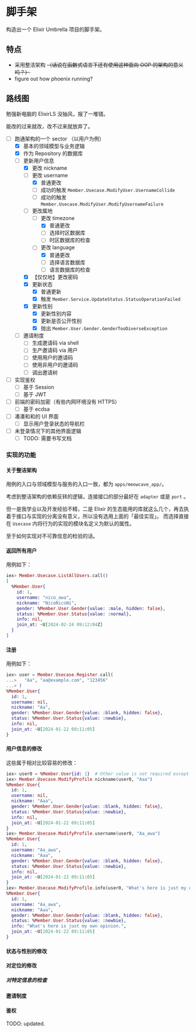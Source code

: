 # 脚手架

构造出一个 Elixir Umbrella 项目的脚手架。

## 特点

- 采用整洁架构 ~~（话说在函数式语言下还有使用这种面向 OOP 的架构的意义吗？）~~
- figure out how phoenix running?

## 路线图

勉强新电脑的 ElixirLS 没抽风，报了一堆错。

能改的过来就改，改不过来就放弃了。

- [ ] 跑通架构的一个 sector （以用户为例）
  - [x] 基本的领域模型与业务逻辑
  - [x] 作为 Repository 的数据库
  - [ ] 更新用户信息
    - [x] 更改 nickname
    - [ ] 更改 username
      - [x] 普通更改
      - [ ] 成功的触发 `Member.Usecase.ModifyUser.UsernameCollide`
      - [ ] 成功的触发 `Member.Usecase.ModifyUser.ModifyUsernameFailure`
    - [ ] 更改属地
      - [ ] 更改 timezone
        - [x] 普通更改
        - [ ] 选择时区数据库
        - [ ] 时区数据库的检查
      - [ ] 更改 language
        - [x] 普通更改
        - [ ] 选择语言数据库
        - [ ] 语言数据库的检查
    - [x] 【仅仅地】更改密码
    - [x] 更新状态
      - [x] 普通更新
      - [x] 触发 `Member.Service.UpdateStatus.StatusOperationFailed`
    - [x] 更新性别
      - [x] 更新性别内容
      - [x] 更新是否公开性别
      - [x] 抛出 `Member.User.Gender.GenderTooDiverseException`
  - [ ] 邀请制度
    - [ ] 生成邀请码 via shell
    - [ ] 生产邀请码 via 用户
    - [ ] 使用用户的邀请码
    - [ ] 使用非用户的邀请码
    - [ ] 调出邀请树
- [ ] 实现鉴权
  - [ ] 基于 Session
  - [ ] 基于 JWT
- [ ] 前端的密码加密（有些内网环境没有 HTTPS）
  - [ ] 基于 ecdsa
- [ ] 凑凑和和的 UI 界面
  - [ ] 显示用户登录状态的导航栏
- [ ] 未登录情况下的其他界面逻辑
  - [ ] TODO: 需要书写文档

### 实现的功能

#### 关于整洁架构

用例的入口与领域模型与服务的入口一致，都为 `apps/meowcave_app/`。

考虑到整洁架构的依赖反转的逻辑，连接接口的部分最好在 `adapter` 或是 `port` 。

但一是我学业以及开发经验不精，二是 Elixir 的生态能用的库就这么几个，再去执着于接口与实现的分离没有意义，所以没有选用上面的「最佳实现」。
而选择直接在 `Usecase` 内将行为的实现的模块名定义为默认的属性。

至于如何实现对不可靠信息的检验的话。

#### 返回所有用户

用例如下：

```elixir
iex> Member.Usecase.ListAllUsers.call()
[
  %Member.User{
    id: 1,
    username: "nico_awa",
    nickname: "NicoNicoNi",
    gender: %Member.User.Gender{value: :male, hidden: false},
    status: %Member.User.Status{value: :normal},
    info: nil,
    join_at: ~U[2024-02-24 09:12:04Z]
  }
]
```

#### 注册

用例如下：

```elixir
iex> user = Member.Usecase.Register.call(
...>   "Aa", "aa@example.com", "123456"
...> )
%Member.User{
  id: 1,
  username: nil,
  nickname: "Aa",
  gender: %Member.User.Gender{value: :blank, hidden: false},
  status: %Member.User.Status{value: :newbie},
  info: nil,
  join_at: ~U[2024-01-22 09:11:05]
}
```


#### 用户信息的修改

这些属于相对比较容易的修改：

```elixir
iex> user0 = %Member.User{id: 1}  # Other value is not required except `id`.
iex> Member.Usecase.ModifyProfile.nickname(user0, "Aaa")
%Member.User{
  id: 1,
  username: nil,
  nickname: "Aaa",
  gender: %Member.User.Gender{value: :blank, hidden: false},
  status: %Member.User.Status{value: :newbie},
  info: nil,
  join_at: ~U[2024-01-22 09:11:05]
}
iex> Member.Usecase.ModifyProfile.username(user0, "Aa_awa")
%Member.User{
  id: 1,
  username: "Aa_awa",
  nickname: "Aaa",
  gender: %Member.User.Gender{value: :blank, hidden: false},
  status: %Member.User.Status{value: :newbie},
  info: nil,
  join_at: ~U[2024-01-22 09:11:05]
}
iex> Member.Usecase.ModifyProfile.info(user0, "What's here is just my own opinion.")
%Member.User{
  id: 1,
  username: "Aa_awa",
  nickname: "Aaa",
  gender: %Member.User.Gender{value: :blank, hidden: false},
  status: %Member.User.Status{value: :newbie},
  info: "What's here is just my own opinion.",
  join_at: ~U[2024-01-22 09:11:05]
}
```

#### 状态与性别的修改

#### 对定位的修改

##### 对特定信息的检查

#### 邀请制度

#### 鉴权

TODO: updated.
